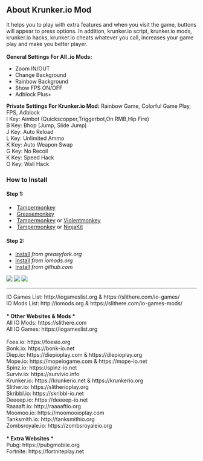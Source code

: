 <h2>About Krunker.io Mod</h2>
It helps you to play with extra features and when you visit the game, buttons will appear to press options. In addition, krunker.io script, krunker.io mods, krunker.io hacks, krunker.io cheats whatever you call, increases your game play and make you better player. 
</br></br>
<b>General Settings For All .io Mods:</b>
<ul><li>Zoom IN/OUT</li>
<li>Change Background</li>
<li>Rainbow Background</li>
<li>Show FPS ON/OFF</li>
<li>Adblock Plus+</li></ul>
<b>Private Settings For Krunker.io Mod:</b>
Rainbow Game, Colorful Game Play, FPS, Adblock</br>
I Key: Aimbot (Quickscopper,Triggerbot,On RMB,Hip Fire)</br>
B Key: Bhop (Jump, Slide Jump)</br>
J Key: Auto Reload</br>
L Key: Unlimited Ammo</br>
K Key: Auto Weapon Swap</br>
G Key: No Recoil</br>
K Key: Speed Hack</br>
O Key: Wall Hack</br>

<h3>How to Install</h3>
<h4>Step 1:</h4>
<ul><li><img src="https://raw.githubusercontent.com/reek/anti-adblock-killer/gh-pages/images/chrome.png" alt=""> <a href="https://chrome.google.com/webstore/detail/tampermonkey/dhdgffkkebhmkfjojejmpbldmpobfkfo">Tampermonkey</a></li><li><img src="https://raw.githubusercontent.com/reek/anti-adblock-killer/gh-pages/images/firefox.png" alt=""> <a href="https://addons.mozilla.org/firefox/addon/greasemonkey/">Greasemonkey</a></li><li><img src="https://raw.githubusercontent.com/reek/anti-adblock-killer/gh-pages/images/opera.png" alt=""> <a href="https://addons.opera.com/extensions/details/tampermonkey-beta/" rel="nofollow">Tampermonkey</a> or <a href="https://addons.opera.com/extensions/details/violent-monkey/" rel="nofollow">Violentmonkey</a> </li><li><img src="https://raw.githubusercontent.com/reek/anti-adblock-killer/gh-pages/images/safari.png" alt=""> <a href="https://safari.tampermonkey.net/tampermonkey.safariextz" rel="nofollow">Tampermonkey</a> or <a href="https://github.com/os0x/NinjaKit">NinjaKit</a></li></ul>

<h4>Step 2:</h4>
<ul><li><a href="https://greasyfork.org/scripts/382010-krunker-io-hacks-cheats-mods-2019-working-sandbox-unblocked/code/Krunkerio%20Hacks%20Cheats%20Mods%202019%20-%20Working%20-%20(sandbox-unblocked).user.js">Install</a> <em>from greasyfork.org</em></li>
<li><a href="https://iomods.org/mods/krunkerio.user.js">Install</a> <em>from iomods.org</em></li>
<li><a href="https://github.com/MrCoderN/krunker.io-2019-hacks-cheats-mods/raw/master/krunkeriohack.user.js">Install</a> <em>from github.com</em></li></ul>

<a href="https://instagram.com/aecicekdagi" target="_blank"><img src="https://iomods.org/mods/instagram.jpg"></a> <a href="https://www.youtube.com/c/pignuts" target="_blank"><img src="https://iomods.org/mods/youtube.jpg"></a> <a href="https://facebook.com/slitherecom" target="_blank"><img src="https://iomods.org/mods/facebook.jpg"></a>

<hr>
IO Games List: http://iogameslist.org & https://slithere.com/io-games/</br>
IO Mods List: http://iomods.org & https://slithere.com/io-games-mods/</br></br>
<b>* Other Websites & Mods *</b></br>
All IO Mods: https://slithere.com</br>
All IO Games: https://iogameslist.org
</br></br>
Foes.io: https://foesio.org</br>
Bonk.io: https://bonk-io.net</br>
Diep.io: https://diepioplay.com & https://diepioplay.org</br>
Mope.io: https://mopeiogame.com & https://mope-io.net</br>
Spinz.io: https://spinz-io.net</br>
Surviv.io: https://survivio.info</br>
Krunker.io: https://krunkerio.net & https://krunkerio.org</br>
Slither.io: https://slitherioplay.org</br>
Skribbl.io: https://skribbl-io.net</br>
Deeeep.io: https://deeeep-io.net</br>
Raaaaft.io: http://raaaaftio.org</br>
Moomoo.io: https://moomooioplay.com</br>
Tanksmith.io: http://tanksmithio.org</br>
Zombsroyale.io: https://zombsroyaleio.org
</br></br>
<b>* Extra Websites *</b></br>
Pubg: https://pubgmobile.org</br>
Fortnite: https://fortniteplay.net

